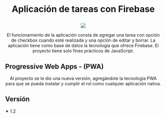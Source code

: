 # <p align="center">Aplicación de tareas con Firebase</p>
<p align="center">
  <img src="https://user-images.githubusercontent.com/80788960/130556391-6adab8dc-0fed-49aa-b3f1-3d70b7b189ff.png">
</p>
<p align="center">
El funcionamiento de la aplicación consta de agregar una tarea con opción de checkbox cuando esté realizada y una opción de editar y borrar. La aplicación tiene como base de datos la tecnología que ofrece Firebase. El proyecto tiene solo fines prácticos de JavaScript.</p>

## Progressive Web Apps - (PWA)
<p align="center">Al proyecto se le dio una nueva versión, agregándole la tecnología PWA para que se pueda instalar y cumplir el rol como cualquier aplicación nativa.</p>

## Versión
✦ 1.2
